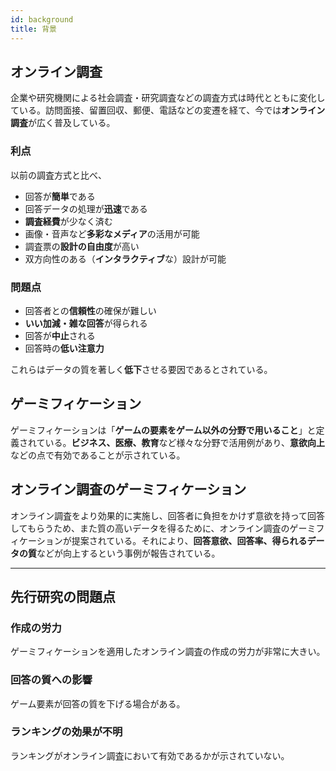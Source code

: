 ```yaml
---
id: background
title: 背景
---
```


## オンライン調査

企業や研究機関による社会調査・研究調査などの調査方式は時代とともに変化している。訪問面接、留置回収、郵便、電話などの変遷を経て、今では**オンライン調査**が広く普及している。

### 利点

以前の調査方式と比べ、

- 回答が**簡単**である
- 回答データの処理が**迅速**である
- **調査経費**が少なく済む
- 画像・音声など**多彩なメディア**の活用が可能
- 調査票の**設計の自由度**が高い
- 双方向性のある（**インタラクティブ**な）設計が可能

### 問題点

- 回答者との**信頼性**の確保が難しい
- **いい加減・雑な回答**が得られる
- 回答が**中止**される
- 回答時の**低い注意力**

これらはデータの質を著しく**低下**させる要因であるとされている。

## ゲーミフィケーション

ゲーミフィケーションは「**ゲームの要素をゲーム以外の分野で用いること**」と定義されている。**ビジネス、医療、教育**など様々な分野で活用例があり、**意欲向上**などの点で有効であることが示されている。

## オンライン調査のゲーミフィケーション

オンライン調査をより効果的に実施し、回答者に負担をかけず意欲を持って回答してもらうため、また質の高いデータを得るために、オンライン調査のゲーミフィケーションが提案されている。それにより、**回答意欲、回答率、得られるデータの質**などが向上するという事例が報告されている。

---

## 先行研究の問題点

### 作成の労力

ゲーミフィケーションを適用したオンライン調査の作成の労力が非常に大きい。

### 回答の質への影響

ゲーム要素が回答の質を下げる場合がある。

### ランキングの効果が不明

ランキングがオンライン調査において有効であるかが示されていない。

